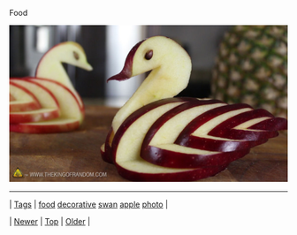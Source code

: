<!--
title: Food
date: 2020-06-28T15:27:00.190Z
tags: food, decorative, swan, apple, photo
-->


Food

![](67834579077-0.jpg)

<!--BOTTOM-POST-NAVIGATION-->
---

| [Tags](tags.md) | [food](tag-food.md) [decorative](tag-decorative.md) [swan](tag-swan.md) [apple](tag-apple.md) [photo](tag-photo.md) |

| [Newer](67761870403.md) | [Top](index.md) | [Older](67842400518.md) |
